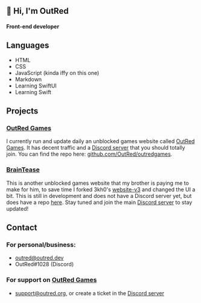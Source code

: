 ## 👋 Hi, I'm OutRed
#### Front-end developer
## Languages
- HTML
- CSS
- JavaScript (kinda iffy on this one)
- Markdown
- Learning SwiftUI
- Learning Swift

## Projects
### [OutRed Games](https://outred.org)
I currently run and update daily an unblocked games website called [OutRed Games](https://outred.org). It has decent traffic and a [Discord server](https://discord.gg/kKnVeUBG62) that you should totally join. You can find the repo here: [github.com/OutRed/outredgames](https://github.com/outred/outredgames).
### [BrainTease](https://braintease.outred.dev)
This is another unblocked games website that my brother is paying me to make for him, to save time I forked 3kh0's [website-v3](https://github.com/3kh0/website-v3) and changed the UI a bit. This is still in development and does not have a Discord server yet, but does have a repo [here](https://github.com/OutRed/BrainTease). Stay tuned and join the main [Discord server](https://discord.gg/kKnVeUBG62) to stay updated!

## Contact
### For personal/business:
- outred@outred.dev
- OutRed#1028 (Discord)
### For support on [OutRed Games](https://outred.org)
- support@outred.org, or create a ticket in the [Discord server](https://discord.gg/outred)
